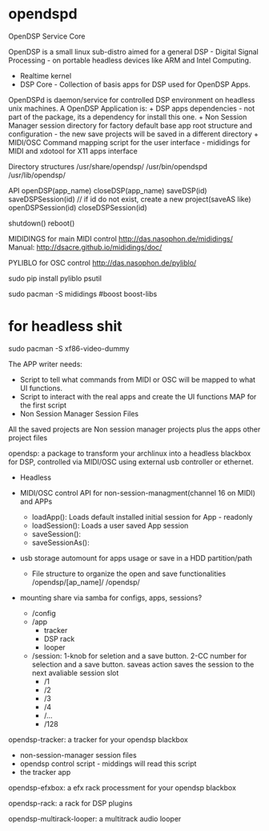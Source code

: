 # opendspd
OpenDSP Service Core

OpenDSP is a small linux sub-distro aimed for a general DSP - Digital Signal Processing - on portable headless devices like ARM and Intel Computing.
  - Realtime kernel
  - DSP Core - Collection of basis apps for DSP used for OpenDSP Apps.

OpenDSPd is daemon/service for controlled DSP environment on headless unix machines.
    A OpenDSP Application is:
        + DSP apps dependencies - not part of the package, its a dependency for install this one.
        + Non Session Manager session directory for factory default base app root structure and configuration - the new save projects will be saved in a different directory
        + MIDI/OSC Command mapping script for the user interface - mididings for MIDI and xdotool for X11 apps interface


Directory structures
/usr/share/opendsp/
/usr/bin/opendspd
/usr/lib/opendsp/

API
openDSP(app_name)
closeDSP(app_name)
saveDSP(id)
saveDSPSession(id) // if id do not exist, create a new project(saveAS like)
openDSPSession(id)
closeDSPSession(id)

shutdown()
reboot()

MIDIDINGS for main MIDI control
http://das.nasophon.de/mididings/
Manual: http://dsacre.github.io/mididings/doc/

PYLIBLO
for OSC control
http://das.nasophon.de/pyliblo/

sudo pip install pyliblo psutil

sudo pacman -S mididings 
#boost boost-libs

# for headless shit
sudo pacman -S xf86-video-dummy

The APP writer needs:
+ Script to tell what commands from MIDI or OSC will be mapped to what UI functions.
+ Script to interact with the real apps and create the UI functions MAP for the first script
+ Non Session Manager Session Files

All the saved projects are Non session manager projects plus the apps other project files 

opendsp: a package to transform your archlinux into a headless blackbox for DSP, controlled via MIDI/OSC using external usb controller or ethernet.
  - Headless
  - MIDI/OSC control API for non-session-managment(channel 16 on MIDI) and APPs
    + loadApp(): Loads default installed initial session for App - readonly 
    + loadSession(): Loads a user saved App session 
    + saveSession():
    + saveSessionAs():

  - usb storage automount for apps usage or save in a HDD partition/path

    + File structure to organize the open and save functionalities
    /opendsp/[ap_name]/
    /opendsp/

  - mounting share via samba for configs, apps, sessions?
    + /config
    + /app
      - tracker
      - DSP rack
      - looper
    + /session: 1-knob for seletion and a save button. 2-CC number for selection and a save button. saveas action saves the session to the next avaliable session slot
      - /1
      - /2
      - /3
      - /4
      - /...
      - /128

opendsp-tracker: a tracker for your opendsp blackbox 
  - non-session-manager session files
  - opendsp control script - middings will read this script
  - the tracker app

opendsp-efxbox: a efx rack processment for your opendsp blackbox

opendsp-rack: a rack for DSP plugins

opendsp-multirack-looper: a multitrack audio looper

